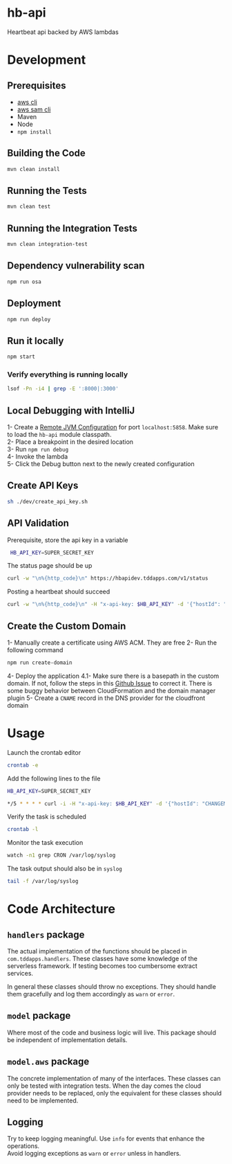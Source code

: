 # hb-api  

Heartbeat api backed by AWS lambdas

# Development  

## Prerequisites  

- [aws cli](https://docs.aws.amazon.com/cli/latest/userguide/installing.html)  
- [aws sam cli](https://github.com/awslabs/aws-sam-cli/blob/develop/docs/installation.rst)  
- Maven
- Node
- `npm install`

## Building the Code  

```bash
mvn clean install
```

## Running the Tests  

```bash
mvn clean test
```

## Running the Integration Tests  

```bash
mvn clean integration-test
```

## Dependency vulnerability scan  

```bash
npm run osa
``` 

## Deployment  

```bash
npm run deploy
```

## Run it locally  

```bash
npm start
```

### Verify everything is running locally  

```bash
lsof -Pn -i4 | grep -E ':8000|:3000'
```

## Local Debugging with IntelliJ  

1- Create a [Remote JVM Configuration](https://www.jetbrains.com/help/idea/run-debug-configuration-remote-debug.html) for port `localhost:5858`. Make sure to load the `hb-api` module classpath.  
2- Place a breakpoint in the desired location  
3- Run `npm run debug`  
4- Invoke the lambda  
5- Click the Debug button next to the newly created configuration  


## Create API Keys  

```bash
sh ./dev/create_api_key.sh
```

## API Validation  

Prerequisite, store the api key in a variable

```bash
 HB_API_KEY=SUPER_SECRET_KEY
```

The status page should be up

```bash
curl -w "\n%{http_code}\n" https://hbapidev.tddapps.com/v1/status
```

Posting a heartbeat should succeed

```bash
curl -w "\n%{http_code}\n" -H "x-api-key: $HB_API_KEY" -d '{"hostId": "testHost1"}' -X POST https://hbapidev.tddapps.com/v1/hearbeat
```

## Create the Custom Domain
  
1- Manually create a certificate using AWS ACM. They are free
2- Run the following command

```bash
npm run create-domain
```

4- Deploy the application
4.1- Make sure there is a basepath in the custom domain. If not, follow the steps in this [Github Issue](https://github.com/amplify-education/serverless-domain-manager/issues/57) to correct it. There is some buggy behavior between CloudFormation and the domain manager plugin
5- Create a `CNAME` record in the DNS provider for the cloudfront domain

# Usage  

Launch the crontab editor

```bash
crontab -e
```

Add the following lines to the file

```bash
HB_API_KEY=SUPER_SECRET_KEY

*/5 * * * * curl -i -H "x-api-key: $HB_API_KEY" -d '{"hostId": "CHANGEME"}' -X POST https://hbapidev.tddapps.com/v1/hearbeat | logger -p local0.notice
```

Verify the task is scheduled

```bash
crontab -l
```

Monitor the task execution

```bash
watch -n1 grep CRON /var/log/syslog
```

The task output should also be in `syslog`

```bash
tail -f /var/log/syslog
```

# Code Architecture

## `handlers` package  
The actual implementation of the functions should be placed in `com.tddapps.handlers`. These classes have some knowledge of the serverless framework. If testing becomes too cumbersome extract services.  

In general these classes should throw no exceptions. They should handle them gracefully and log them accordingly as `warn` or `error`.  

## `model` package  

Where most of the code and business logic will live. This package should be independent of implementation details.  

## `model.aws` package  

The concrete implementation of many of the interfaces. These classes can only be tested with integration tests. When the day comes the cloud provider needs to be replaced, only the equivalent for these classes should need to be implemented.    

## Logging  

Try to keep logging meaningful. Use `info` for events that enhance the operations.  
Avoid logging exceptions as `warn` or `error` unless in handlers.  
